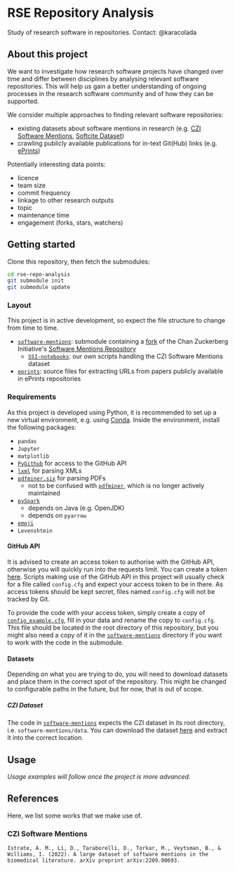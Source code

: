 # RSE Repository Analysis

Study of research software in repositories. Contact: @karacolada

## About this project

We want to investigate how research software projects have changed over time and differ between disciplines by analysing relevant software repositories.
This will help us gain a better understanding of ongoing processes in the research software community and of how they can be supported.

We consider multiple approaches to finding relevant software repositories:
- existing datasets about software mentions in research (e.g. [CZI Software Mentions](https://github.com/chanzuckerberg/software-mentions), [Softcite Dataset](https://github.com/howisonlab/softcite-dataset))
- crawling publicly available publications for in-text Git(Hub) links (e.g. [ePrints](https://www.eprints.org/uk/))

Potentially interesting data points:
- licence
- team size
- commit frequency
- linkage to other research outputs
- topic
- maintenance time
- engagement (forks, stars, watchers)

## Getting started

Clone this repository, then fetch the submodules:

```bash
cd rse-repo-analysis
git submodule init
git submodule update
```

### Layout

This project is in active development, so expect the file structure to change from time to time. 
- [`software-mentions`](software-mentions/): submodule containing a [fork](https://github.com/karacolada/software-mentions) of the Chan Zuckerberg Initiative's [Software Mentions Repository](https://github.com/chanzuckerberg/software-mentions)
  - [`SSI-notebooks`](software-mentions/SSI-notebooks/): our own scripts handling the CZI Software Mentions dataset
- [`eprints`](eprints/): source files for extracting URLs from papers publicly available in ePrints repositories

### Requirements

As this project is developed using Python, it is recommended to set up a new virtual environment, e.g. using [Conda](https://conda.io/projects/conda/en/latest/user-guide/tasks/manage-environments.html).
Inside the environment, install the following packages:
- `pandas`
- `Jupyter`
- `matplotlib`
- [`PyGithub`](https://pygithub.readthedocs.io/en/latest/) for access to the GitHub API
- [`lxml`](https://lxml.de) for parsing XMLs
- [`pdfminer.six`](https://pdfminersix.readthedocs.io/en/latest/) for parsing PDFs
  - not to be confused with [`pdfminer`](https://github.com/euske/pdfminer), which is no longer actively maintained
- [`pySpark`](https://spark.apache.org)
  - depends on Java (e.g. OpenJDK)
  - depends on `pyarrow`
- [`emoji`](https://carpedm20.github.io/emoji/docs/)
- `Levenshtein`

#### GitHub API

It is advised to create an access token to authorise with the GitHub API, otherwise you will quickly run into the requests limit.
You can create a token [here](https://docs.github.com/en/authentication/keeping-your-account-and-data-secure/creating-a-personal-access-token#creating-a-personal-access-token-classic).
Scripts making use of the GitHub API in this project will usually check for a file called `config.cfg` and expect your access token to be in there.
As access tokens should be kept secret, files named `config.cfg` will not be tracked by Git.

To provide the code with your access token, simply create a copy of [`config_example.cfg`](config_example.cfg), fill in your data and rename the copy to `config.cfg`.
This file should be located in the root directory of this repository, but you might also need a copy of it in the [`software-mentions`](software-mentions/) directory if you want to work with the code in the submodule.

#### Datasets

Depending on what you are trying to do, you will need to download datasets and place them in the correct spot of the repository.
This might be changed to configurable paths in the future, but for now, that is out of scope.

##### CZI Dataset

The code in [`software-mentions`](software-mentions/) expects the CZI dataset in its root directory, i.e. `software-mentions/data`.
You can download the dataset [here](https://datadryad.org/stash/dataset/doi:10.5061/dryad.6wwpzgn2c) and extract it into the correct location.

## Usage

*Usage examples will follow once the project is more advanced.*

## References

Here, we list some works that we make use of.

### CZI Software Mentions
  
```
Istrate, A. M., Li, D., Taraborelli, D., Torkar, M., Veytsman, B., & Williams, I. (2022). A large dataset of software mentions in the biomedical literature. arXiv preprint arXiv:2209.00693.
```